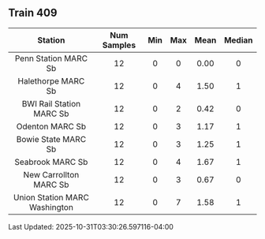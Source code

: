 ## Train 409

| Station | Num Samples | Min | Max | Mean | Median |
| :-----: | :---------: | :-: | :-: | :--: | :----: |
| Penn Station MARC Sb | 12 | 0 | 0 | 0.00 | 0 |
| Halethorpe MARC Sb | 12 | 0 | 4 | 1.50 | 1 |
| BWI Rail Station MARC Sb | 12 | 0 | 2 | 0.42 | 0 |
| Odenton MARC Sb | 12 | 0 | 3 | 1.17 | 1 |
| Bowie State MARC Sb | 12 | 0 | 3 | 1.25 | 1 |
| Seabrook MARC Sb | 12 | 0 | 4 | 1.67 | 1 |
| New Carrollton MARC Sb | 12 | 0 | 3 | 0.67 | 0 |
| Union Station MARC Washington | 12 | 0 | 7 | 1.58 | 1 |


Last Updated: 2025-10-31T03:30:26.597116-04:00